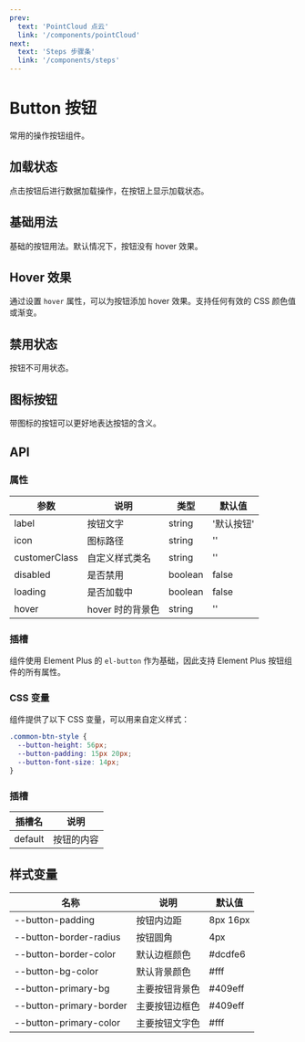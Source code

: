 ```yaml
---
prev: 
  text: 'PointCloud 点云'
  link: '/components/pointCloud'
next: 
  text: 'Steps 步骤条'
  link: '/components/steps'
---
```


# Button 按钮

常用的操作按钮组件。

<AnchorNav />

## 加载状态

点击按钮后进行数据加载操作，在按钮上显示加载状态。

<preview component_name="button/loading">
  <template #default>
    <ButtonLoading />
  </template>
</preview>

## 基础用法

基础的按钮用法。默认情况下，按钮没有 hover 效果。

<preview component_name="button/basic">
  <template #default>
    <ButtonBasic />
  </template>
</preview>

## Hover 效果

通过设置 `hover` 属性，可以为按钮添加 hover 效果。支持任何有效的 CSS 颜色值或渐变。

<preview component_name="button/hover">
  <template #default>
    <ButtonHover />
  </template>
</preview>

## 禁用状态

按钮不可用状态。

<preview component_name="button/disabled">
  <template #default>
  <ButtonDisabled />
  </template>
</preview>

## 图标按钮

带图标的按钮可以更好地表达按钮的含义。

<preview component_name="button/with-icon">
  <template #default>
      <ButtonWithIcon />
  </template>
</preview>

## API

### 属性

| 参数          | 说明             | 类型    | 默认值     |
| ------------- | ---------------- | ------- | ---------- |
| label         | 按钮文字         | string  | '默认按钮' |
| icon          | 图标路径         | string  | ''         |
| customerClass | 自定义样式类名   | string  | ''         |
| disabled      | 是否禁用         | boolean | false      |
| loading       | 是否加载中       | boolean | false      |
| hover         | hover 时的背景色 | string  | ''         |

### 插槽

组件使用 Element Plus 的 `el-button` 作为基础，因此支持 Element Plus 按钮组件的所有属性。

### CSS 变量

组件提供了以下 CSS 变量，可以用来自定义样式：

```css
.common-btn-style {
  --button-height: 56px;
  --button-padding: 15px 20px;
  --button-font-size: 14px;
}
```

### 插槽

| 插槽名  | 说明       |
| ------- | ---------- |
| default | 按钮的内容 |

## 样式变量

| 名称                    | 说明           | 默认值   |
| ----------------------- | -------------- | -------- |
| --button-padding        | 按钮内边距     | 8px 16px |
| --button-border-radius  | 按钮圆角       | 4px      |
| --button-border-color   | 默认边框颜色   | #dcdfe6  |
| --button-bg-color       | 默认背景颜色   | #fff     |
| --button-primary-bg     | 主要按钮背景色 | #409eff  |
| --button-primary-border | 主要按钮边框色 | #409eff  |
| --button-primary-color  | 主要按钮文字色 | #fff     |
